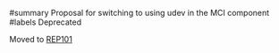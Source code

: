 ﻿#summary Proposal for switching to using udev in the MCI component
#labels Deprecated

Moved to [REP101](REP101.md)